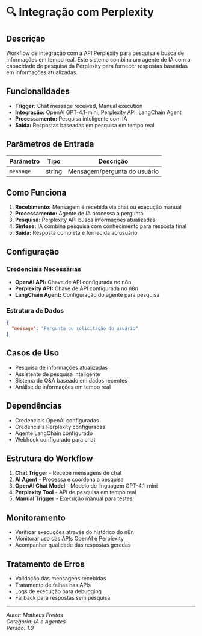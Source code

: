 # 🔍 Integração com Perplexity

## Descrição

Workflow de integração com a API Perplexity para pesquisa e busca de informações em tempo real. Este sistema combina um agente de IA com a capacidade de pesquisa da Perplexity para fornecer respostas baseadas em informações atualizadas.

## Funcionalidades

- **Trigger:** Chat message received, Manual execution
- **Integração:** OpenAI GPT-4.1-mini, Perplexity API, LangChain Agent
- **Processamento:** Pesquisa inteligente com IA
- **Saída:** Respostas baseadas em pesquisa em tempo real

## Parâmetros de Entrada

| Parâmetro | Tipo   | Descrição                    |
| --------- | ------ | ---------------------------- |
| `message` | string | Mensagem/pergunta do usuário |

## Como Funciona

1. **Recebimento:** Mensagem é recebida via chat ou execução manual
2. **Processamento:** Agente de IA processa a pergunta
3. **Pesquisa:** Perplexity API busca informações atualizadas
4. **Síntese:** IA combina pesquisa com conhecimento para resposta final
5. **Saída:** Resposta completa é fornecida ao usuário

## Configuração

### Credenciais Necessárias

- **OpenAI API:** Chave de API configurada no n8n
- **Perplexity API:** Chave de API configurada no n8n
- **LangChain Agent:** Configuração do agente para pesquisa

### Estrutura de Dados

```json
{
  "message": "Pergunta ou solicitação do usuário"
}
```

## Casos de Uso

- Pesquisa de informações atualizadas
- Assistente de pesquisa inteligente
- Sistema de Q&A baseado em dados recentes
- Análise de informações em tempo real

## Dependências

- Credenciais OpenAI configuradas
- Credenciais Perplexity configuradas
- Agente LangChain configurado
- Webhook configurado para chat

## Estrutura do Workflow

1. **Chat Trigger** - Recebe mensagens de chat
2. **AI Agent** - Processa e coordena a pesquisa
3. **OpenAI Chat Model** - Modelo de linguagem GPT-4.1-mini
4. **Perplexity Tool** - API de pesquisa em tempo real
5. **Manual Trigger** - Execução manual para testes

## Monitoramento

- Verificar execuções através do histórico do n8n
- Monitorar uso das APIs OpenAI e Perplexity
- Acompanhar qualidade das respostas geradas

## Tratamento de Erros

- Validação das mensagens recebidas
- Tratamento de falhas nas APIs
- Logs de execução para debugging
- Fallback para respostas sem pesquisa

---

_Autor: Matheus Freitas_  
_Categoria: IA e Agentes_  
_Versão: 1.0_
